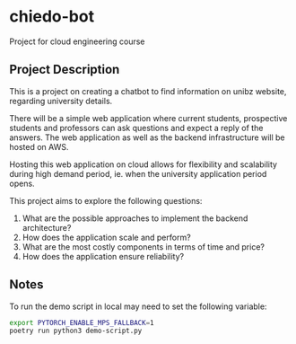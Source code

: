 # chiedo-bot

Project for cloud engineering course

## Project Description

This is a project on creating a chatbot to find information on unibz website, regarding university details. 

There will be a simple web application where current students, prospective students and professors can ask questions and expect a reply of the answers. The web application as well as the backend infrastructure will be hosted on AWS. 

Hosting this web application on cloud allows for flexibility and scalability during high demand period, ie. when the university application period opens. 

This project aims to explore the following questions:
1. What are the possible approaches to implement the backend architecture?
2. How does the application scale and perform?
3. What are the most costly components in terms of time and price?
4. How does the application ensure reliability?

## Notes

To run the demo script in local may need to set the following variable:
```sh
export PYTORCH_ENABLE_MPS_FALLBACK=1
poetry run python3 demo-script.py 
```